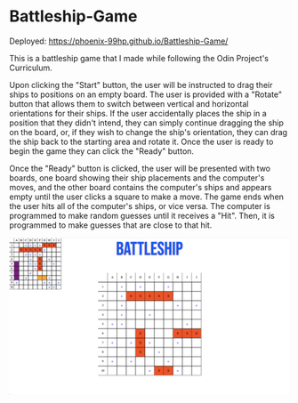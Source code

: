 # Battleship-Game

Deployed: https://phoenix-99hp.github.io/Battleship-Game/

This is a battleship game that I made while following the Odin Project's Curriculum.

Upon clicking the "Start" button, the user will be instructed to drag their ships to positions on an empty board. The user is provided with a "Rotate" button that allows them to switch between vertical and horizontal orientations for their ships. If the user accidentally places the ship in a position that they didn't intend, they can simply continue dragging the ship on the board, or, if they wish to change the ship's orientation, they can drag the ship back to the starting area and rotate it. Once the user is ready to begin the game they can click the "Ready" button. 

Once the "Ready" button is clicked, the user will be presented with two boards, one board showing their ship placements and the computer's moves, and the other board contains the computer's ships and appears empty until the user clicks a square to make a move. The game ends when the user hits all of the computer's ships, or vice versa. The computer is programmed to make random guesses until it receives a "Hit". Then, it is programmed to make guesses that are close to that hit. 

![](./app/assets/images/battleshipIMG.png)